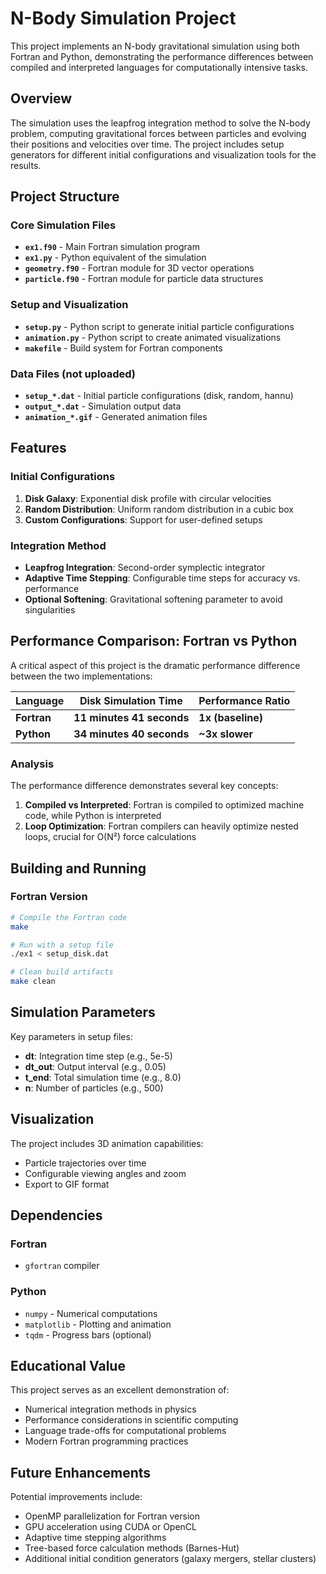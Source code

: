 # N-Body Simulation Project

This project implements an N-body gravitational simulation using both Fortran and Python, demonstrating the performance differences between compiled and interpreted languages for computationally intensive tasks.

## Overview

The simulation uses the leapfrog integration method to solve the N-body problem, computing gravitational forces between particles and evolving their positions and velocities over time. The project includes setup generators for different initial configurations and visualization tools for the results.

## Project Structure

### Core Simulation Files
- **`ex1.f90`** - Main Fortran simulation program
- **`ex1.py`** - Python equivalent of the simulation
- **`geometry.f90`** - Fortran module for 3D vector operations
- **`particle.f90`** - Fortran module for particle data structures

### Setup and Visualization
- **`setup.py`** - Python script to generate initial particle configurations
- **`animation.py`** - Python script to create animated visualizations
- **`makefile`** - Build system for Fortran components

### Data Files (not uploaded)
- **`setup_*.dat`** - Initial particle configurations (disk, random, hannu)
- **`output_*.dat`** - Simulation output data
- **`animation_*.gif`** - Generated animation files

## Features

### Initial Configurations
1. **Disk Galaxy**: Exponential disk profile with circular velocities
2. **Random Distribution**: Uniform random distribution in a cubic box
3. **Custom Configurations**: Support for user-defined setups

### Integration Method
- **Leapfrog Integration**: Second-order symplectic integrator
- **Adaptive Time Stepping**: Configurable time steps for accuracy vs. performance
- **Optional Softening**: Gravitational softening parameter to avoid singularities

## Performance Comparison: Fortran vs Python

A critical aspect of this project is the dramatic performance difference between the two implementations:

| Language | Disk Simulation Time | Performance Ratio |
|----------|---------------------|-------------------|
| **Fortran** | **11 minutes 41 seconds** | **1x (baseline)** |
| **Python** | **34 minutes 40 seconds** | **~3x slower** |

### Analysis

The performance difference demonstrates several key concepts:

1. **Compiled vs Interpreted**: Fortran is compiled to optimized machine code, while Python is interpreted
2. **Loop Optimization**: Fortran compilers can heavily optimize nested loops, crucial for O(N²) force calculations

## Building and Running

### Fortran Version

```bash
# Compile the Fortran code
make

# Run with a setup file
./ex1 < setup_disk.dat

# Clean build artifacts
make clean
```

## Simulation Parameters

Key parameters in setup files:
- **dt**: Integration time step (e.g., 5e-5)
- **dt_out**: Output interval (e.g., 0.05)
- **t_end**: Total simulation time (e.g., 8.0)
- **n**: Number of particles (e.g., 500)

## Visualization

The project includes 3D animation capabilities:
- Particle trajectories over time
- Configurable viewing angles and zoom
- Export to GIF format

## Dependencies

### Fortran
- `gfortran` compiler

### Python
- `numpy` - Numerical computations
- `matplotlib` - Plotting and animation
- `tqdm` - Progress bars (optional)

## Educational Value

This project serves as an excellent demonstration of:
- Numerical integration methods in physics
- Performance considerations in scientific computing
- Language trade-offs for computational problems
- Modern Fortran programming practices

## Future Enhancements

Potential improvements include:
- OpenMP parallelization for Fortran version
- GPU acceleration using CUDA or OpenCL
- Adaptive time stepping algorithms
- Tree-based force calculation methods (Barnes-Hut)
- Additional initial condition generators (galaxy mergers, stellar clusters)
